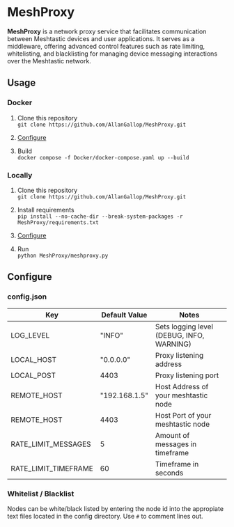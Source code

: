 # MeshProxy

**MeshProxy** is a network proxy service that facilitates communication between Meshtastic devices and user applications. It serves as a middleware, offering advanced control features such as rate limiting, whitelisting, and blacklisting for managing device messaging interactions over the Meshtastic network.

<a name="usage"></a>
## Usage

### Docker

1. Clone this repository  
```git clone https://github.com/AllanGallop/MeshProxy.git```

2. [Configure](#configure)

3. Build  
```docker compose -f Docker/docker-compose.yaml up --build```

### Locally

1. Clone this repository  
```git clone https://github.com/AllanGallop/MeshProxy.git```

2. Install requirements  
```pip install --no-cache-dir --break-system-packages -r MeshProxy/requirements.txt```

2. [Configure](#configure)

3. Run  
```python MeshProxy/meshproxy.py```


<a name="configure"></a>
## Configure

### config.json

|  Key     | Default Value   | Notes |
| -------- | ------- | ----- |
| LOG_LEVEL| "INFO"  | Sets logging level (DEBUG, INFO, WARNING) |
| LOCAL_HOST | "0.0.0.0" | Proxy listening address |
| LOCAL_POST | 4403 | Proxy listening port |
| REMOTE_HOST | "192.168.1.5" | Host Address of your meshtastic node |
| REMOTE_HOST | 4403 | Host Port of your meshtastic node |
| RATE_LIMIT_MESSAGES | 5 | Amount of messages in timeframe |
| RATE_LIMIT_TIMEFRAME | 60 | Timeframe in seconds |

### Whitelist / Blacklist

Nodes can be white/black listed by entering the node id into the appropiate text files located in the config directory. Use `#` to comment lines out.



